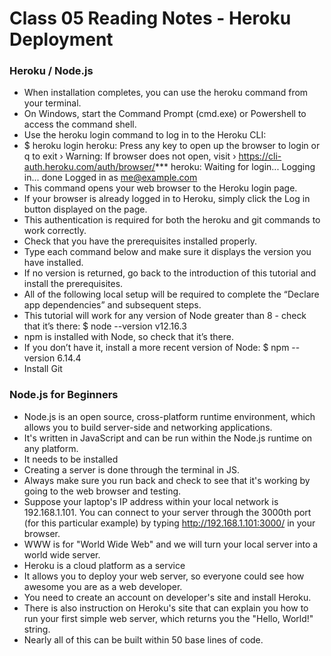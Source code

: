 # Class 05 Reading Notes - Heroku Deployment

### Heroku / Node.js
- When installation completes, you can use the heroku command from your terminal.
- On Windows, start the Command Prompt (cmd.exe) or Powershell to access the command shell.
- Use the heroku login command to log in to the Heroku CLI:
- $ heroku login
heroku: Press any key to open up the browser to login or q to exit
 ›   Warning: If browser does not open, visit
 ›   https://cli-auth.heroku.com/auth/browser/***
heroku: Waiting for login...
Logging in... done
Logged in as me@example.com
- This command opens your web browser to the Heroku login page.
- If your browser is already logged in to Heroku, simply click the Log in button displayed on the page.
- This authentication is required for both the heroku and git commands to work correctly.
- Check that you have the prerequisites installed properly.
- Type each command below and make sure it displays the version you have installed.
- If no version is returned, go back to the introduction of this tutorial and install the prerequisites.
- All of the following local setup will be required to complete the “Declare app dependencies” and subsequent steps.
- This tutorial will work for any version of Node greater than 8 - check that it’s there:
$ node --version
v12.16.3
- npm is installed with Node, so check that it’s there.
- If you don’t have it, install a more recent version of Node:
$ npm --version
6.14.4
- Install Git

### Node.js for Beginners
- Node.js is an open source, cross-platform runtime environment, which allows you to build server-side and networking applications.
- It's written in JavaScript and can be run within the Node.js runtime on any platform.
- It needs to be installed
- Creating a server is done through the terminal in JS.
- Always make sure you run back and check to see that it's working by going to the web browser and testing.
- Suppose your laptop's IP address within your local network is 192.168.1.101.  You can connect to your server through the 3000th port (for this particular example) by typing http://192.168.1.101:3000/ in your browser.
- WWW is for "World Wide Web" and we will turn your local server into a world wide server.
- Heroku is a cloud platform as a service 
- It allows you to deploy your web server, so everyone could see how awesome you are as a web developer.
- You need to create an account on developer's site and install Heroku.
- There is also instruction on Heroku's site that can explain you how to run your first simple web server, which returns you the "Hello, World!" string.
- Nearly all of this can be built within 50 base lines of code.
